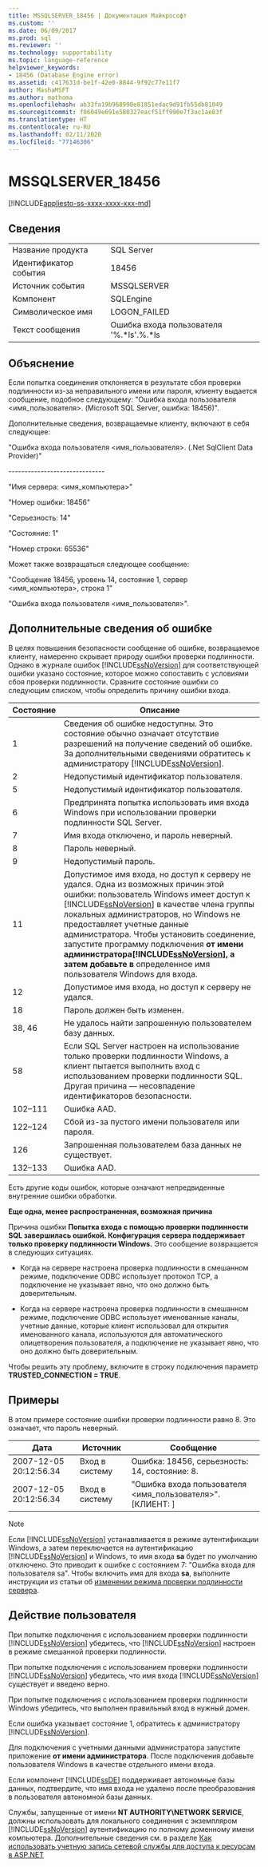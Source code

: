 ```yaml
---
title: MSSQLSERVER_18456 | Документация Майкрософт
ms.custom: ''
ms.date: 06/09/2017
ms.prod: sql
ms.reviewer: ''
ms.technology: supportability
ms.topic: language-reference
helpviewer_keywords:
- 18456 (Database Engine error)
ms.assetid: c417631d-be1f-42e0-8844-9f92c77e11f7
author: MashaMSFT
ms.author: mathoma
ms.openlocfilehash: ab33fa19b968990e81851edac9d91fb55db81049
ms.sourcegitcommit: f06049e691e580327eacf51ff990e7f3ac1ae83f
ms.translationtype: HT
ms.contentlocale: ru-RU
ms.lasthandoff: 02/11/2020
ms.locfileid: "77146306"
---
```

# <a name="mssqlserver_18456"></a>MSSQLSERVER_18456
[!INCLUDE[appliesto-ss-xxxx-xxxx-xxx-md](../../includes/appliesto-ss-xxxx-xxxx-xxx-md.md)]
  
## <a name="details"></a>Сведения  
  
|||  
|-|-|  
|Название продукта|SQL Server|  
|Идентификатор события|18456|  
|Источник события|MSSQLSERVER|  
|Компонент|SQLEngine|  
|Символическое имя|LOGON_FAILED|  
|Текст сообщения|Ошибка входа пользователя '%.*ls'.%.\*ls|  
  
## <a name="explanation"></a>Объяснение  
Если попытка соединения отклоняется в результате сбоя проверки подлинности из-за неправильного имени или пароля, клиенту выдается сообщение, подобное следующему:  "Ошибка входа пользователя <имя_пользователя>. (Microsoft SQL Server, ошибка: 18456)".  
  
Дополнительные сведения, возвращаемые клиенту, включают в себя следующее:  
  
"Ошибка входа пользователя <имя_пользователя>. (.Net SqlClient Data Provider)"  
  
-----------------------------\-  
  
"Имя сервера: <имя_компьютера>"  
  
"Номер ошибки: 18456"  
  
"Серьезность: 14"  
  
"Состояние: 1"  
  
"Номер строки: 65536"  
  
Может также возвращаться следующее сообщение:  
  
"Сообщение 18456, уровень 14, состояние 1, сервер <имя_компьютера>, строка 1"  
  
"Ошибка входа пользователя <имя_пользователя>".  
  
## <a name="additional-error-information"></a>Дополнительные сведения об ошибке  
В целях повышения безопасности сообщение об ошибке, возвращаемое клиенту, намеренно скрывает природу ошибки проверки подлинности. Однако в журнале ошибок [!INCLUDE[ssNoVersion](../../includes/ssnoversion-md.md)] для соответствующей ошибки указано состояние, которое можно сопоставить с условиями сбоя проверки подлинности. Сравните состояние ошибки со следующим списком, чтобы определить причину ошибки входа.  
  
|Состояние|Описание|  
|---------|---------------|  
|1|Сведения об ошибке недоступны. Это состояние обычно означает отсутствие разрешений на получение сведений об ошибке. За дополнительными сведениями обратитесь к администратору [!INCLUDE[ssNoVersion](../../includes/ssnoversion-md.md)].|  
|2|Недопустимый идентификатор пользователя.|  
|5|Недопустимый идентификатор пользователя.|  
|6|Предпринята попытка использовать имя входа Windows при использовании проверки подлинности SQL Server.|  
|7|Имя входа отключено, и пароль неверный.|  
|8|Пароль неверный.|  
|9|Недопустимый пароль.|  
|11|Допустимое имя входа, но доступ к серверу не удался. Одна из возможных причин этой ошибки: пользователь Windows имеет доступ к [!INCLUDE[ssNoVersion](../../includes/ssnoversion-md.md)] в качестве члена группы локальных администраторов, но Windows не предоставляет учетные данные администратора. Чтобы установить соединение, запустите программу подключения **от имени администратора[!INCLUDE[ssNoVersion](../../includes/ssnoversion-md.md)], а затем добавьте в**  определенное имя пользователя Windows для входа.|  
|12|Допустимое имя входа, но доступ к серверу не удался.|  
|18|Пароль должен быть изменен.|  
|38, 46|Не удалось найти запрошенную пользователем базу данных.|
|58| Если SQL Server настроен на использование только проверки подлинности Windows, а клиент пытается выполнить вход с использованием проверки подлинности SQL. Другая причина — несовпадение идентификаторов безопасности.|
|102–111|Ошибка AAD.|
|122–124|Сбой из-за пустого имени пользователя или пароля.|
|126|Запрошенная пользователем база данных не существует.|
|132–133|Ошибка AAD.|
  
Есть другие коды ошибок, которые означают непредвиденные внутренние ошибки обработки.  
  
**Еще одна, менее распространенная, возможная причина**  
  
Причина ошибки **Попытка входа с помощью проверки подлинности SQL завершилась ошибкой. Конфигурация сервера поддерживает только проверку подлинности Windows.** Это сообщение возвращается в следующих ситуациях.  
  
-   Когда на сервере настроена проверка подлинности в смешанном режиме, подключение ODBC использует протокол TCP, а подключение не указывает явно, что оно должно быть доверительным.  
  
-   Когда на сервере настроена проверка подлинности в смешанном режиме, подключение ODBC использует именованные каналы, учетные данные, которые клиент использовал для открытия именованного канала, используются для автоматического олицетворения пользователя, а подключение не указывает явно, что оно должно быть доверительным.  
  
Чтобы решить эту проблему, включите в строку подключения параметр **TRUSTED_CONNECTION = TRUE**.  
  
## <a name="examples"></a>Примеры  
В этом примере состояние ошибки проверки подлинности равно 8. Это означает, что пароль неверный.  
  
|Дата|Источник|Сообщение|  
|--------|----------|-----------|  
|2007-12-05 20:12:56.34|Вход в систему|Ошибка: 18456, серьезность: 14, состояние: 8.|  
|2007-12-05 20:12:56.34|Вход в систему|"Ошибка входа пользователя <имя_пользователя>". [КЛИЕНТ: <ip address>]|  
  
> [!NOTE]  
> Если [!INCLUDE[ssNoVersion](../../includes/ssnoversion-md.md)] устанавливается в режиме аутентификации Windows, а затем переключается на аутентификацию [!INCLUDE[ssNoVersion](../../includes/ssnoversion-md.md)] и Windows, то имя входа **sa** будет по умолчанию отключено. Это приводит к ошибке с состоянием 7: "Ошибка входа для пользователя sa". Чтобы включить имя для входа **sa**, выполните инструкции из статьи об [изменении режима проверки подлинности сервера](~/database-engine/configure-windows/change-server-authentication-mode.md).  
  
## <a name="user-action"></a>Действие пользователя  
При попытке подключения с использованием проверки подлинности [!INCLUDE[ssNoVersion](../../includes/ssnoversion-md.md)] убедитесь, что [!INCLUDE[ssNoVersion](../../includes/ssnoversion-md.md)] настроен в режиме смешанной проверки подлинности.  
  
При попытке подключения с использованием проверки подлинности [!INCLUDE[ssNoVersion](../../includes/ssnoversion-md.md)] убедитесь, что имя входа [!INCLUDE[ssNoVersion](../../includes/ssnoversion-md.md)] существует и введено верно.  
  
При попытке подключения с использованием проверки подлинности Windows убедитесь, что выполнен правильный вход в нужный домен.  
  
Если ошибка указывает состояние 1, обратитесь к администратору [!INCLUDE[ssNoVersion](../../includes/ssnoversion-md.md)].  
  
Для подключения с учетными данными администратора запустите приложение **от имени администратора**. После подключения добавьте пользователя Windows в качестве отдельного имени входа.  
  
Если компонент [!INCLUDE[ssDE](../../includes/ssde-md.md)] поддерживает автономные базы данных, подтвердите, что имя входа не удалено после преобразования в пользователя автономной базы данных.  
  
Службы, запущенные от имени **NT AUTHORITY\NETWORK SERVICE**, должны использовать для локального соединения с экземпляром [!INCLUDE[ssNoVersion](../../includes/ssnoversion-md.md)] аутентификацию по полному доменному имени компьютера. Дополнительные сведения см. в разделе [Как использовать учетную запись сетевой службы для доступа к ресурсам в ASP.NET](https://msdn.microsoft.com/library/ff647402.aspx)  
  

